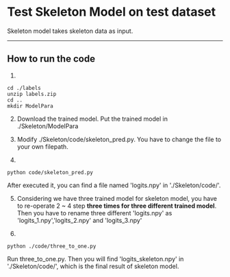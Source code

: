 
# Test Skeleton Model on test dataset  

Skeleton model takes skeleton data as input.     

----
## How to run the code
1. 
```   
cd ./labels  
unzip labels.zip
cd ..
mkdir ModelPara
```

2. Download the trained model. Put the trained model in ./Skeleton/ModelPara

3. Modify ./Skeleton/code/skeleton_pred.py. You have to change the file to your own filepath.

4. 
```
python code/skeleton_pred.py
```
   After executed it, you can find a file named 'logits.npy' in './Skeleton/code/'. 

5. Considering we have three trained model for skeleton model, you have to re-operate 2 ~ 4 step **three times for three different trained model**. Then you have to rename three different 'logits.npy' as 'logits_1.npy','logits_2.npy' and 'logits_3.npy'

6. 
```
python ./code/three_to_one.py 
```
Run three_to_one.py. Then you will find 'logits_skeleton.npy' in './Skeleton/code/', which is the final result of skeleton model. 
